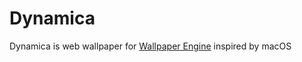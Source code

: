# Dynamica
Dynamica is web wallpaper for [Wallpaper Engine](https://www.wallpaperengine.io/) inspired by macOS
